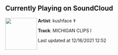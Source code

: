 ## Currently Playing on SoundCloud

[<img align="left" width="100" src="https://i1.sndcdn.com/artworks-KrGd8AtMTODe4pKZ-3zOSoA-t500x500.jpg">](https://soundcloud.com/kushfaceleanin/michigan-clips-i)

**Artist**: kushface ☤ 

**Track**: MICHIGAN CLIPS I

Last updated at 12/16/2021 12:52
